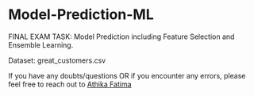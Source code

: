 # Model-Prediction-ML
FINAL EXAM TASK: 
Model Prediction including Feature Selection and Ensemble Learning.

Dataset: great_customers.csv

If you have any doubts/questions OR if you encounter any errors, please feel free to reach out to <a href="https://www.linkedin.com/in/athika-fatima-1a59121aa/">Athika Fatima</a>
